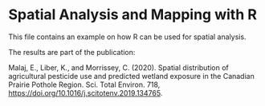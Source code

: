 # Spatial Analysis and Mapping with R

This file contains an example on how R can be used for spatial analysis.

The results are part of the publication:

Malaj, E., Liber, K., and Morrissey, C. (2020). Spatial distribution of agricultural pesticide use and 
predicted wetland exposure in the Canadian Prairie Pothole Region. Sci. Total Environ. 718, 
https://doi.org/10.1016/j.scitotenv.2019.134765.
